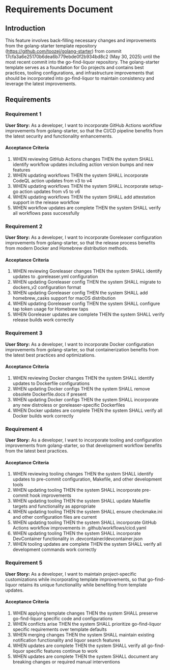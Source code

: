 # Requirements Document

## Introduction

This feature involves back-filling necessary changes and improvements from the golang-starter template repository (https://github.com/toozej/golang-starter) from commit 17cfa3a6e25170b6dea6b779ebde0f2b934bd8c2 (May 30, 2025) until the most recent commit into the go-find-liquor repository. The golang-starter template serves as a foundation for Go projects and contains best practices, tooling configurations, and infrastructure improvements that should be incorporated into go-find-liquor to maintain consistency and leverage the latest improvements.

## Requirements


### Requirement 1

**User Story:** As a developer, I want to incorporate GitHub Actions workflow improvements from golang-starter, so that the CI/CD pipeline benefits from the latest security and functionality enhancements.

#### Acceptance Criteria

1. WHEN reviewing GitHub Actions changes THEN the system SHALL identify workflow updates including action version bumps and new features
2. WHEN updating workflows THEN the system SHALL incorporate CodeQL action updates from v3 to v4
3. WHEN updating workflows THEN the system SHALL incorporate setup-go action updates from v5 to v6
4. WHEN updating workflows THEN the system SHALL add attestation support in the release workflow
5. WHEN workflow updates are complete THEN the system SHALL verify all workflows pass successfully

### Requirement 2

**User Story:** As a developer, I want to incorporate Goreleaser configuration improvements from golang-starter, so that the release process benefits from modern Docker and Homebrew distribution methods.

#### Acceptance Criteria

1. WHEN reviewing Goreleaser changes THEN the system SHALL identify updates to .goreleaser.yml configuration
2. WHEN updating Goreleaser config THEN the system SHALL migrate to dockers_v2 configuration format
3. WHEN updating Goreleaser config THEN the system SHALL add homebrew_casks support for macOS distribution
4. WHEN updating Goreleaser config THEN the system SHALL configure tap token usage for Homebrew taps
5. WHEN Goreleaser updates are complete THEN the system SHALL verify release builds work correctly

### Requirement 3

**User Story:** As a developer, I want to incorporate Docker configuration improvements from golang-starter, so that containerization benefits from the latest best practices and optimizations.

#### Acceptance Criteria

1. WHEN reviewing Docker changes THEN the system SHALL identify updates to Dockerfile configurations
2. WHEN updating Docker configs THEN the system SHALL remove obsolete Dockerfile.docs if present
3. WHEN updating Docker configs THEN the system SHALL incorporate any new distroless or goreleaser-specific Dockerfiles
4. WHEN Docker updates are complete THEN the system SHALL verify all Docker builds work correctly

### Requirement 4

**User Story:** As a developer, I want to incorporate tooling and configuration improvements from golang-starter, so that development workflow benefits from the latest best practices.

#### Acceptance Criteria

1. WHEN reviewing tooling changes THEN the system SHALL identify updates to pre-commit configuration, Makefile, and other development tools
2. WHEN updating tooling THEN the system SHALL incorporate pre-commit hook improvements
3. WHEN updating tooling THEN the system SHALL update Makefile targets and functionality as appropriate
4. WHEN updating tooling THEN the system SHALL ensure checkmake.ini and other configuration files are current
5. WHEN updating tooling THEN the system SHALL incorporate GitHub Actions workflow improvements in .github/workflows/cicd.yaml
6. WHEN updating tooling THEN the system SHALL incorporate DevContainer functionality in .devcontainer/devcontainer.json
7. WHEN tooling updates are complete THEN the system SHALL verify all development commands work correctly

### Requirement 5

**User Story:** As a developer, I want to maintain project-specific customizations while incorporating template improvements, so that go-find-liquor retains its unique functionality while benefiting from template updates.

#### Acceptance Criteria

1. WHEN applying template changes THEN the system SHALL preserve go-find-liquor specific code and configurations
2. WHEN conflicts arise THEN the system SHALL prioritize go-find-liquor specific requirements over template defaults
3. WHEN merging changes THEN the system SHALL maintain existing notification functionality and liquor search features
4. WHEN updates are complete THEN the system SHALL verify all go-find-liquor specific features continue to work
5. WHEN updates are complete THEN the system SHALL document any breaking changes or required manual interventions